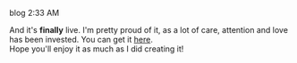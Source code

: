 blog
2:33 AM

And it's **finally** live. I'm pretty proud of it, as a lot of care, attention and love has been invested. You can get it [here](http://bit.ly/Yhjem7).  
Hope you'll enjoy it as much as I did creating it!